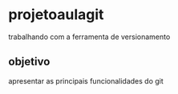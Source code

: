 # projetoaulagit
trabalhando com a ferramenta de versionamento 
## objetivo

apresentar as principais funcionalidades do git
